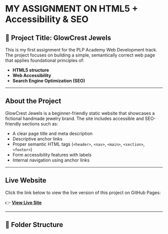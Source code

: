 # MY ASSIGNMENT ON  HTML5 + Accessibility & SEO 

## 📌 Project Title: GlowCrest Jewels

This is my first assignment for the PLP Academy Web Development track. The project focuses on building a simple, semantically correct web page that applies foundational principles of:

- **HTML5 structure**
- **Web Accessibility**
- **Search Engine Optimization (SEO)**

---

## About the Project

GlowCrest Jewels is a beginner-friendly static website that showcases a fictional handmade jewelry brand. The site includes accessible and SEO-friendly sections such as:

- A clear page title and meta description
- Descriptive anchor links
- Proper semantic HTML tags (`<header>`, `<nav>`, `<main>`, `<section>`, `<footer>`)
- Form accessibility features with labels
- Internal navigation using anchor links

---

## Live Website

Click the link below to view the live version of this project on GitHub Pages:

👉 **[View Live Site](https://preciousanagwu.github.io/My-first-Assignment-web-dev-/)**

---

## 📁 Folder Structure

